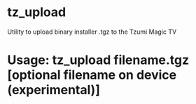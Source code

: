 # tz_upload
Utility to upload binary installer .tgz to the Tzumi Magic TV

# Usage: tz_upload filename.tgz [optional filename on device (experimental)]
